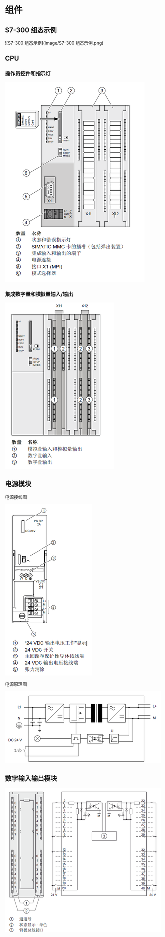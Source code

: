 # 组件

## S7-300 组态示例
![S7-300 组态示例](image/S7-300 组态示例.png)

## CPU
### 操作员控件和指示灯
![操作员控件和指示灯](image/操作员控件和指示灯.png)

### 集成数字量和模拟量输入/输出
![集成数字量和模拟量输入/输出](image/集成数字量和模拟量输入输出.png)

## 电源模块
电源接线图

![电源接线图](image/电源接线图.png)

电源原理图

![电源原理图](image/电源原理图.png)

## 数字输入输出模块
![数字输入模块](image/数字输入模块.png)